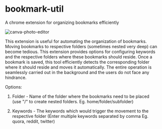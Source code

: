 # bookmark-util
A chrome extension for organizing bookmarks efficiently


![canva-photo-editor](https://user-images.githubusercontent.com/16179366/42570384-575372f6-8531-11e8-996a-733579eafc7f.png)

This extension is useful for automating the organization of bookmarks. Moving bookmarks to respective folders (sometimes nested very deep) can become tedious. This extension provides options for configuring keywords and the respective folders where these bookmarks should reside. Once a bookmark is saved, this tool efficiently detects the corresponding folder where it should reside and moves it automatically. The entire operation is seamlessly carried out in the background and the users do not face any hindrance.

Options:

1. Folder - Name of the folder where the bookmarks need to be placed (use "/" to create nested folders. Eg. home/folder/subfolder) 

2. Keywords - The keywords which would trigger the movement to the respective folder (Enter multiple keywords separated by comma                         Eg. quora, reddit, twitter)
